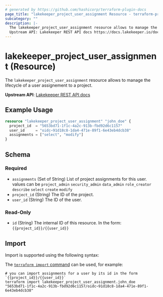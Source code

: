 ```yaml
---
# generated by https://github.com/hashicorp/terraform-plugin-docs
page_title: "lakekeeper_project_user_assignment Resource - terraform-provider-lakekeeper"
subcategory: ""
description: |-
  The lakekeeper_project_user_assignment resource allows to manage the lifecycle of a user assignement to a project.
  Upstream API: Lakekeeper REST API docs https://docs.lakekeeper.io/docs/nightly/api/management/#tag/permissions/operation/update_project_assignments
---
```


# lakekeeper_project_user_assignment (Resource)

The `lakekeeper_project_user_assignment` resource allows to manage the lifecycle of a user assignement to a project.

**Upstream API**: [Lakekeeper REST API docs](https://docs.lakekeeper.io/docs/nightly/api/management/#tag/permissions/operation/update_project_assignments)

## Example Usage

```terraform
resource "lakekeeper_project_user_assignment" "john_doe" {
  project_id  = "5653bd71-1f1c-4a2c-913b-fbd92d6c1157"
  user_id     = "oidc~91d18c8-1da4-471e-89f1-6e43eb4dcb38"
  assignments = ["select", "modify"]
}
```

<!-- schema generated by tfplugindocs -->
## Schema

### Required

- `assignments` (Set of String) List of project assignments for this user. values can be `project_admin` `security_admin` `data_admin` `role_creator` `describe` `select` `create` `modify`
- `project_id` (String) The ID of the project.
- `user_id` (String) The ID of the user.

### Read-Only

- `id` (String) The internal ID of this resource. In the form: `{{project_id}}/{{user_id}}`

## Import

Import is supported using the following syntax:

The [`terraform import` command](https://developer.hashicorp.com/terraform/cli/commands/import) can be used, for example:

```shell
# you can import assignments for a user by its id in the form `{{project_id}}/{{user_id}}`
terraform import lakekeeper_project_user_assignment.john_doe "5653bd71-1f1c-4a2c-913b-fbd92d6c1157/oidc~91d18c8-1da4-471e-89f1-6e43eb4dcb38"
```
